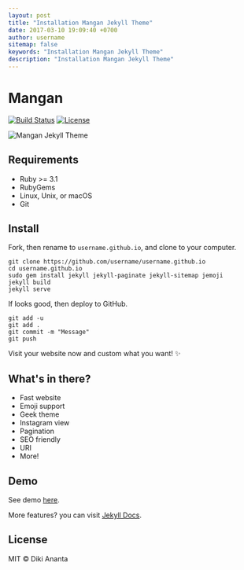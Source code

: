 ```yaml
---
layout: post
title: "Installation Mangan Jekyll Theme"
date: 2017-03-10 19:09:40 +0700
author: username
sitemap: false
keywords: "Installation Mangan Jekyll Theme"
description: "Installation Mangan Jekyll Theme"
---
```

# Mangan

[![Build Status](https://github.com/dikiaap/mangan/workflows/build/badge.svg)](https://github.com/dikiaap/mangan/actions)
[![License](https://img.shields.io/badge/license-MIT-blue.svg)](./LICENSE)

![Mangan Jekyll Theme](https://dikiaap.pages.dev/img/open-source/mangan_preview.png)

## Requirements
- Ruby >= 3.1
- RubyGems
- Linux, Unix, or macOS
- Git

## Install

Fork, then rename to `username.github.io`, and clone to your computer.

```shell
git clone https://github.com/username/username.github.io
cd username.github.io
sudo gem install jekyll jekyll-paginate jekyll-sitemap jemoji
jekyll build
jekyll serve
```

If looks good, then deploy to GitHub.

```shell
git add -u
git add .
git commit -m "Message"
git push
```

Visit your website now and custom what you want! :sparkles:

## What's in there?

 * Fast website
 * Emoji support
 * Geek theme
 * Instagram view
 * Pagination
 * SEO friendly
 * URI
 * More!

## Demo

See demo [here](https://mangan.pages.dev).

More features? you can visit [Jekyll Docs](https://jekyllrb.com/docs/).

## License

MIT © Diki Ananta